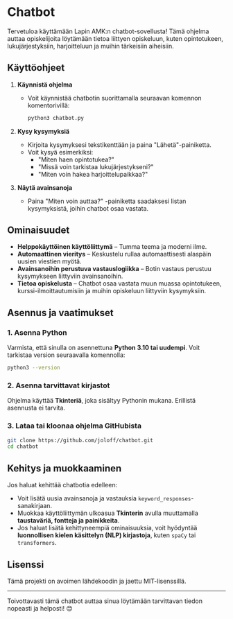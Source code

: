 # Chatbot

Tervetuloa käyttämään Lapin AMK:n chatbot-sovellusta! Tämä ohjelma auttaa opiskelijoita löytämään tietoa liittyen opiskeluun, kuten opintotukeen, lukujärjestyksiin, harjoitteluun ja muihin tärkeisiin aiheisiin.

## Käyttöohjeet

1. **Käynnistä ohjelma**
   - Voit käynnistää chatbotin suorittamalla seuraavan komennon komentorivillä:
     ```sh
     python3 chatbot.py
     ```

2. **Kysy kysymyksiä**
   - Kirjoita kysymyksesi tekstikenttään ja paina "Lähetä"-painiketta.
   - Voit kysyä esimerkiksi:
     - "Miten haen opintotukea?"
     - "Missä voin tarkistaa lukujärjestykseni?"
     - "Miten voin hakea harjoittelupaikkaa?"

3. **Näytä avainsanoja**
   - Paina "Miten voin auttaa?" -painiketta saadaksesi listan kysymyksistä, joihin chatbot osaa vastata.

## Ominaisuudet

- **Helppokäyttöinen käyttöliittymä** – Tumma teema ja moderni ilme.
- **Automaattinen vieritys** – Keskustelu rullaa automaattisesti alaspäin uusien viestien myötä.
- **Avainsanoihin perustuva vastauslogiikka** – Botin vastaus perustuu kysymykseen liittyviin avainsanoihin.
- **Tietoa opiskelusta** – Chatbot osaa vastata muun muassa opintotukeen, kurssi-ilmoittautumisiin ja muihin opiskeluun liittyviin kysymyksiin.

## Asennus ja vaatimukset

### **1. Asenna Python**
Varmista, että sinulla on asennettuna **Python 3.10 tai uudempi**. Voit tarkistaa version seuraavalla komennolla:
```sh
python3 --version
```

### **2. Asenna tarvittavat kirjastot**
Ohjelma käyttää **Tkinteriä**, joka sisältyy Pythonin mukana. Erillistä asennusta ei tarvita.

### **3. Lataa tai kloonaa ohjelma GitHubista**
```sh
git clone https://github.com/joloff/chatbot.git
cd chatbot
```

## Kehitys ja muokkaaminen

Jos haluat kehittää chatbotia edelleen:
- Voit lisätä uusia avainsanoja ja vastauksia `keyword_responses`-sanakirjaan.
- Muokkaa käyttöliittymän ulkoasua **Tkinterin** avulla muuttamalla **taustaväriä, fontteja ja painikkeita**.
- Jos haluat lisätä kehittyneempiä ominaisuuksia, voit hyödyntää **luonnollisen kielen käsittelyn (NLP) kirjastoja**, kuten `spaCy` tai `transformers`.

## Lisenssi

Tämä projekti on avoimen lähdekoodin ja jaettu MIT-lisenssillä.

---

Toivottavasti tämä chatbot auttaa sinua löytämään tarvittavan tiedon nopeasti ja helposti! 😊


